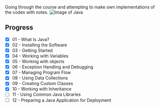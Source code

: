 Going through the course and attempting to make own implementations of the codes with notes.
![Image of Java](https://blog.gypsyengineer.com/wp-content/uploads/2016/08/java_logo.png)

## Progress

- [x] 01 - What Is Java?
- [x] 02 - Installing the Software
- [x] 03 - Getting Started
- [x] 04 - Working with Variables
- [x] 05 - Working with objects
- [x] 06 - Exception Handling and Debugging
- [x] 07 - Managing Program Flow
- [x] 08 - Using Data Collections
- [x] 09 - Creating Custom Classes
- [x] 10 - Working with Inheritance
- [ ] 11 - Using Common Java Libraries
- [ ] 12 - Preparing a Java Application for Deployment
